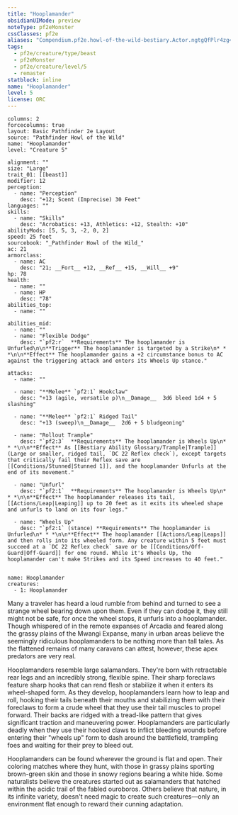 ```yaml
---
title: "Hooplamander"
obsidianUIMode: preview
noteType: pf2eMonster
cssClasses: pf2e
aliases: "Compendium.pf2e.howl-of-the-wild-bestiary.Actor.ngtgQfPlr4zg45w9" 
tags:
  - pf2e/creature/type/beast
  - pf2eMonster
  - pf2e/creature/level/5
  - remaster
statblock: inline
name: "Hooplamander"
level: 5
license: ORC
---
```


```statblock
columns: 2
forcecolumns: true
layout: Basic Pathfinder 2e Layout
source: "Pathfinder Howl of the Wild"
name: "Hooplamander"
level: "Creature 5"

alignment: ""
size: "Large"
trait_01: [[beast]]
modifier: 12
perception:
  - name: "Perception"
    desc: "+12; Scent (Imprecise) 30 Feet"
languages: ""
skills:
  - name: "Skills"
    desc: "Acrobatics: +13, Athletics: +12, Stealth: +10"
abilityMods: [5, 5, 3, -2, 0, 2]
speed: 25 feet
sourcebook: "_Pathfinder Howl of the Wild_"
ac: 21
armorclass:
  - name: AC
    desc: "21; __Fort__ +12, __Ref__ +15, __Will__ +9"
hp: 78
health:
  - name: ""
  - name: HP
    desc: "78"
abilities_top:
  - name: ""

abilities_mid:
  - name: ""
  - name: "Flexible Dodge"
    desc: "`pf2:r`  **Requirements** The hooplamander is Unfurled\n\n**Trigger** The hooplamander is targeted by a Strike\n* * *\n\n**Effect** The hooplamander gains a +2 circumstance bonus to AC against the triggering attack and enters its Wheels Up stance."

attacks:
  - name: ""

  - name: "**Melee** `pf2:1` Hookclaw"
    desc: "+13 (agile, versatile p)\n__Damage__  3d6 bleed 1d4 + 5 slashing"

  - name: "**Melee** `pf2:1` Ridged Tail"
    desc: "+13 (sweep)\n__Damage__  2d6 + 5 bludgeoning"

  - name: "Rollout Trample"
    desc: "`pf2:3`  **Requirements** The hooplamander is Wheels Up\n* * *\n\n**Effect** As [[Bestiary Ability Glossary/Trample|Trample]] (Large or smaller, ridged tail, `DC 22 Reflex check`), except targets that critically fail their Reflex save are [[Conditions/Stunned|Stunned 1]], and the hooplamander Unfurls at the end of its movement."

  - name: "Unfurl"
    desc: "`pf2:1`  **Requirements** The hooplamander is Wheels Up\n* * *\n\n**Effect** The hooplamander releases its tail, [[Actions/Leap|Leaping]] up to 20 feet as it exits its wheeled shape and unfurls to land on its four legs."

  - name: "Wheels Up"
    desc: "`pf2:1` (stance) **Requirements** The hooplamander is Unfurled\n* * *\n\n**Effect** The hooplamander [[Actions/Leap|Leaps]] and then rolls into its wheeled form. Any creature within 5 feet must succeed at a `DC 22 Reflex check` save or be [[Conditions/Off-Guard|Off-Guard]] for one round. While it's Wheels Up, the hooplamander can't make Strikes and its Speed increases to 40 feet."
 
```

```encounter-table
name: Hooplamander
creatures:
  - 1: Hooplamander
```



Many a traveler has heard a loud rumble from behind and turned to see a strange wheel bearing down upon them. Even if they can dodge it, they still might not be safe, for once the wheel stops, it unfurls into a hooplamander. Though whispered of in the remote expanses of Arcadia and feared along the grassy plains of the Mwangi Expanse, many in urban areas believe the seemingly ridiculous hooplamanders to be nothing more than tall tales. As the flattened remains of many caravans can attest, however, these apex predators are very real.

Hooplamanders resemble large salamanders. They're born with retractable rear legs and an incredibly strong, flexible spine. Their sharp foreclaws feature sharp hooks that can rend flesh or stabilize it when it enters its wheel-shaped form. As they develop, hooplamanders learn how to leap and roll, hooking their tails beneath their mouths and stabilizing them with their foreclaws to form a crude wheel that they use their tail muscles to propel forward. Their backs are ridged with a tread-like pattern that gives significant traction and maneuvering power. Hooplamanders are particularly deadly when they use their hooked claws to inflict bleeding wounds before entering their "wheels up" form to dash around the battlefield, trampling foes and waiting for their prey to bleed out.

Hooplamanders can be found wherever the ground is flat and open. Their coloring matches where they hunt, with those in grassy plains sporting brown-green skin and those in snowy regions bearing a white hide. Some naturalists believe the creatures started out as salamanders that hatched within the acidic trail of the fabled ouroboros. Others believe that nature, in its infinite variety, doesn't need magic to create such creatures—only an environment flat enough to reward their cunning adaptation.
